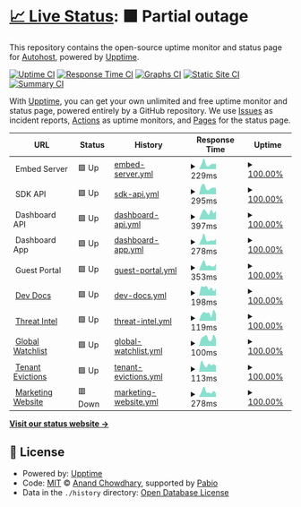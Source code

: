 # [📈 Live Status](https://AutohostAI.github.io/AutohostAI): <!--live status--> **🟧 Partial outage**

This repository contains the open-source uptime monitor and status page for [Autohost](https://www.autohost.ai), powered by [Upptime](https://github.com/upptime/upptime).

[![Uptime CI](https://github.com/AutohostAI/AutohostAI/workflows/Uptime%20CI/badge.svg)](https://github.com/AutohostAI/AutohostAI/actions?query=workflow%3A%22Uptime+CI%22)
[![Response Time CI](https://github.com/AutohostAI/AutohostAI/workflows/Response%20Time%20CI/badge.svg)](https://github.com/AutohostAI/AutohostAI/actions?query=workflow%3A%22Response+Time+CI%22)
[![Graphs CI](https://github.com/AutohostAI/AutohostAI/workflows/Graphs%20CI/badge.svg)](https://github.com/AutohostAI/AutohostAI/actions?query=workflow%3A%22Graphs+CI%22)
[![Static Site CI](https://github.com/AutohostAI/AutohostAI/workflows/Static%20Site%20CI/badge.svg)](https://github.com/AutohostAI/AutohostAI/actions?query=workflow%3A%22Static+Site+CI%22)
[![Summary CI](https://github.com/AutohostAI/AutohostAI/workflows/Summary%20CI/badge.svg)](https://github.com/AutohostAI/AutohostAI/actions?query=workflow%3A%22Summary+CI%22)

With [Upptime](https://upptime.js.org), you can get your own unlimited and free uptime monitor and status page, powered entirely by a GitHub repository. We use [Issues](https://github.com/AutohostAI/AutohostAI/issues) as incident reports, [Actions](https://github.com/AutohostAI/AutohostAI/actions) as uptime monitors, and [Pages](https://AutohostAI.github.io/AutohostAI) for the status page.

<!--start: status pages-->
<!-- This summary is generated by Upptime (https://github.com/upptime/upptime) -->
<!-- Do not edit this manually, your changes will be overwritten -->
<!-- prettier-ignore -->
| URL | Status | History | Response Time | Uptime |
| --- | ------ | ------- | ------------- | ------ |
| <img alt="" src="https://icons.duckduckgo.com/ip3/null.ico" height="13"> Embed Server | 🟩 Up | [embed-server.yml](https://github.com/AutohostAI/AutohostAI/commits/HEAD/history/embed-server.yml) | <details><summary><img alt="Response time graph" src="./graphs/embed-server/response-time-week.png" height="20"> 229ms</summary><br><a href="https://status.autohost.dev/history/embed-server"><img alt="Response time 309" src="https://img.shields.io/endpoint?url=https%3A%2F%2Fraw.githubusercontent.com%2FAutohostAI%2FAutohostAI%2FHEAD%2Fapi%2Fembed-server%2Fresponse-time.json"></a><br><a href="https://status.autohost.dev/history/embed-server"><img alt="24-hour response time 230" src="https://img.shields.io/endpoint?url=https%3A%2F%2Fraw.githubusercontent.com%2FAutohostAI%2FAutohostAI%2FHEAD%2Fapi%2Fembed-server%2Fresponse-time-day.json"></a><br><a href="https://status.autohost.dev/history/embed-server"><img alt="7-day response time 229" src="https://img.shields.io/endpoint?url=https%3A%2F%2Fraw.githubusercontent.com%2FAutohostAI%2FAutohostAI%2FHEAD%2Fapi%2Fembed-server%2Fresponse-time-week.json"></a><br><a href="https://status.autohost.dev/history/embed-server"><img alt="30-day response time 331" src="https://img.shields.io/endpoint?url=https%3A%2F%2Fraw.githubusercontent.com%2FAutohostAI%2FAutohostAI%2FHEAD%2Fapi%2Fembed-server%2Fresponse-time-month.json"></a><br><a href="https://status.autohost.dev/history/embed-server"><img alt="1-year response time 309" src="https://img.shields.io/endpoint?url=https%3A%2F%2Fraw.githubusercontent.com%2FAutohostAI%2FAutohostAI%2FHEAD%2Fapi%2Fembed-server%2Fresponse-time-year.json"></a></details> | <details><summary><a href="https://status.autohost.dev/history/embed-server">100.00%</a></summary><a href="https://status.autohost.dev/history/embed-server"><img alt="All-time uptime 100.00%" src="https://img.shields.io/endpoint?url=https%3A%2F%2Fraw.githubusercontent.com%2FAutohostAI%2FAutohostAI%2FHEAD%2Fapi%2Fembed-server%2Fuptime.json"></a><br><a href="https://status.autohost.dev/history/embed-server"><img alt="24-hour uptime 100.00%" src="https://img.shields.io/endpoint?url=https%3A%2F%2Fraw.githubusercontent.com%2FAutohostAI%2FAutohostAI%2FHEAD%2Fapi%2Fembed-server%2Fuptime-day.json"></a><br><a href="https://status.autohost.dev/history/embed-server"><img alt="7-day uptime 100.00%" src="https://img.shields.io/endpoint?url=https%3A%2F%2Fraw.githubusercontent.com%2FAutohostAI%2FAutohostAI%2FHEAD%2Fapi%2Fembed-server%2Fuptime-week.json"></a><br><a href="https://status.autohost.dev/history/embed-server"><img alt="30-day uptime 100.00%" src="https://img.shields.io/endpoint?url=https%3A%2F%2Fraw.githubusercontent.com%2FAutohostAI%2FAutohostAI%2FHEAD%2Fapi%2Fembed-server%2Fuptime-month.json"></a><br><a href="https://status.autohost.dev/history/embed-server"><img alt="1-year uptime 100.00%" src="https://img.shields.io/endpoint?url=https%3A%2F%2Fraw.githubusercontent.com%2FAutohostAI%2FAutohostAI%2FHEAD%2Fapi%2Fembed-server%2Fuptime-year.json"></a></details>
| <img alt="" src="https://icons.duckduckgo.com/ip3/null.ico" height="13"> SDK API | 🟩 Up | [sdk-api.yml](https://github.com/AutohostAI/AutohostAI/commits/HEAD/history/sdk-api.yml) | <details><summary><img alt="Response time graph" src="./graphs/sdk-api/response-time-week.png" height="20"> 295ms</summary><br><a href="https://status.autohost.dev/history/sdk-api"><img alt="Response time 334" src="https://img.shields.io/endpoint?url=https%3A%2F%2Fraw.githubusercontent.com%2FAutohostAI%2FAutohostAI%2FHEAD%2Fapi%2Fsdk-api%2Fresponse-time.json"></a><br><a href="https://status.autohost.dev/history/sdk-api"><img alt="24-hour response time 275" src="https://img.shields.io/endpoint?url=https%3A%2F%2Fraw.githubusercontent.com%2FAutohostAI%2FAutohostAI%2FHEAD%2Fapi%2Fsdk-api%2Fresponse-time-day.json"></a><br><a href="https://status.autohost.dev/history/sdk-api"><img alt="7-day response time 295" src="https://img.shields.io/endpoint?url=https%3A%2F%2Fraw.githubusercontent.com%2FAutohostAI%2FAutohostAI%2FHEAD%2Fapi%2Fsdk-api%2Fresponse-time-week.json"></a><br><a href="https://status.autohost.dev/history/sdk-api"><img alt="30-day response time 350" src="https://img.shields.io/endpoint?url=https%3A%2F%2Fraw.githubusercontent.com%2FAutohostAI%2FAutohostAI%2FHEAD%2Fapi%2Fsdk-api%2Fresponse-time-month.json"></a><br><a href="https://status.autohost.dev/history/sdk-api"><img alt="1-year response time 334" src="https://img.shields.io/endpoint?url=https%3A%2F%2Fraw.githubusercontent.com%2FAutohostAI%2FAutohostAI%2FHEAD%2Fapi%2Fsdk-api%2Fresponse-time-year.json"></a></details> | <details><summary><a href="https://status.autohost.dev/history/sdk-api">100.00%</a></summary><a href="https://status.autohost.dev/history/sdk-api"><img alt="All-time uptime 100.00%" src="https://img.shields.io/endpoint?url=https%3A%2F%2Fraw.githubusercontent.com%2FAutohostAI%2FAutohostAI%2FHEAD%2Fapi%2Fsdk-api%2Fuptime.json"></a><br><a href="https://status.autohost.dev/history/sdk-api"><img alt="24-hour uptime 100.00%" src="https://img.shields.io/endpoint?url=https%3A%2F%2Fraw.githubusercontent.com%2FAutohostAI%2FAutohostAI%2FHEAD%2Fapi%2Fsdk-api%2Fuptime-day.json"></a><br><a href="https://status.autohost.dev/history/sdk-api"><img alt="7-day uptime 100.00%" src="https://img.shields.io/endpoint?url=https%3A%2F%2Fraw.githubusercontent.com%2FAutohostAI%2FAutohostAI%2FHEAD%2Fapi%2Fsdk-api%2Fuptime-week.json"></a><br><a href="https://status.autohost.dev/history/sdk-api"><img alt="30-day uptime 100.00%" src="https://img.shields.io/endpoint?url=https%3A%2F%2Fraw.githubusercontent.com%2FAutohostAI%2FAutohostAI%2FHEAD%2Fapi%2Fsdk-api%2Fuptime-month.json"></a><br><a href="https://status.autohost.dev/history/sdk-api"><img alt="1-year uptime 100.00%" src="https://img.shields.io/endpoint?url=https%3A%2F%2Fraw.githubusercontent.com%2FAutohostAI%2FAutohostAI%2FHEAD%2Fapi%2Fsdk-api%2Fuptime-year.json"></a></details>
| <img alt="" src="https://icons.duckduckgo.com/ip3/null.ico" height="13"> Dashboard API | 🟩 Up | [dashboard-api.yml](https://github.com/AutohostAI/AutohostAI/commits/HEAD/history/dashboard-api.yml) | <details><summary><img alt="Response time graph" src="./graphs/dashboard-api/response-time-week.png" height="20"> 397ms</summary><br><a href="https://status.autohost.dev/history/dashboard-api"><img alt="Response time 478" src="https://img.shields.io/endpoint?url=https%3A%2F%2Fraw.githubusercontent.com%2FAutohostAI%2FAutohostAI%2FHEAD%2Fapi%2Fdashboard-api%2Fresponse-time.json"></a><br><a href="https://status.autohost.dev/history/dashboard-api"><img alt="24-hour response time 458" src="https://img.shields.io/endpoint?url=https%3A%2F%2Fraw.githubusercontent.com%2FAutohostAI%2FAutohostAI%2FHEAD%2Fapi%2Fdashboard-api%2Fresponse-time-day.json"></a><br><a href="https://status.autohost.dev/history/dashboard-api"><img alt="7-day response time 397" src="https://img.shields.io/endpoint?url=https%3A%2F%2Fraw.githubusercontent.com%2FAutohostAI%2FAutohostAI%2FHEAD%2Fapi%2Fdashboard-api%2Fresponse-time-week.json"></a><br><a href="https://status.autohost.dev/history/dashboard-api"><img alt="30-day response time 461" src="https://img.shields.io/endpoint?url=https%3A%2F%2Fraw.githubusercontent.com%2FAutohostAI%2FAutohostAI%2FHEAD%2Fapi%2Fdashboard-api%2Fresponse-time-month.json"></a><br><a href="https://status.autohost.dev/history/dashboard-api"><img alt="1-year response time 478" src="https://img.shields.io/endpoint?url=https%3A%2F%2Fraw.githubusercontent.com%2FAutohostAI%2FAutohostAI%2FHEAD%2Fapi%2Fdashboard-api%2Fresponse-time-year.json"></a></details> | <details><summary><a href="https://status.autohost.dev/history/dashboard-api">100.00%</a></summary><a href="https://status.autohost.dev/history/dashboard-api"><img alt="All-time uptime 100.00%" src="https://img.shields.io/endpoint?url=https%3A%2F%2Fraw.githubusercontent.com%2FAutohostAI%2FAutohostAI%2FHEAD%2Fapi%2Fdashboard-api%2Fuptime.json"></a><br><a href="https://status.autohost.dev/history/dashboard-api"><img alt="24-hour uptime 100.00%" src="https://img.shields.io/endpoint?url=https%3A%2F%2Fraw.githubusercontent.com%2FAutohostAI%2FAutohostAI%2FHEAD%2Fapi%2Fdashboard-api%2Fuptime-day.json"></a><br><a href="https://status.autohost.dev/history/dashboard-api"><img alt="7-day uptime 100.00%" src="https://img.shields.io/endpoint?url=https%3A%2F%2Fraw.githubusercontent.com%2FAutohostAI%2FAutohostAI%2FHEAD%2Fapi%2Fdashboard-api%2Fuptime-week.json"></a><br><a href="https://status.autohost.dev/history/dashboard-api"><img alt="30-day uptime 100.00%" src="https://img.shields.io/endpoint?url=https%3A%2F%2Fraw.githubusercontent.com%2FAutohostAI%2FAutohostAI%2FHEAD%2Fapi%2Fdashboard-api%2Fuptime-month.json"></a><br><a href="https://status.autohost.dev/history/dashboard-api"><img alt="1-year uptime 100.00%" src="https://img.shields.io/endpoint?url=https%3A%2F%2Fraw.githubusercontent.com%2FAutohostAI%2FAutohostAI%2FHEAD%2Fapi%2Fdashboard-api%2Fuptime-year.json"></a></details>
| <img alt="" src="https://icons.duckduckgo.com/ip3/null.ico" height="13"> Dashboard App | 🟩 Up | [dashboard-app.yml](https://github.com/AutohostAI/AutohostAI/commits/HEAD/history/dashboard-app.yml) | <details><summary><img alt="Response time graph" src="./graphs/dashboard-app/response-time-week.png" height="20"> 278ms</summary><br><a href="https://status.autohost.dev/history/dashboard-app"><img alt="Response time 391" src="https://img.shields.io/endpoint?url=https%3A%2F%2Fraw.githubusercontent.com%2FAutohostAI%2FAutohostAI%2FHEAD%2Fapi%2Fdashboard-app%2Fresponse-time.json"></a><br><a href="https://status.autohost.dev/history/dashboard-app"><img alt="24-hour response time 293" src="https://img.shields.io/endpoint?url=https%3A%2F%2Fraw.githubusercontent.com%2FAutohostAI%2FAutohostAI%2FHEAD%2Fapi%2Fdashboard-app%2Fresponse-time-day.json"></a><br><a href="https://status.autohost.dev/history/dashboard-app"><img alt="7-day response time 278" src="https://img.shields.io/endpoint?url=https%3A%2F%2Fraw.githubusercontent.com%2FAutohostAI%2FAutohostAI%2FHEAD%2Fapi%2Fdashboard-app%2Fresponse-time-week.json"></a><br><a href="https://status.autohost.dev/history/dashboard-app"><img alt="30-day response time 410" src="https://img.shields.io/endpoint?url=https%3A%2F%2Fraw.githubusercontent.com%2FAutohostAI%2FAutohostAI%2FHEAD%2Fapi%2Fdashboard-app%2Fresponse-time-month.json"></a><br><a href="https://status.autohost.dev/history/dashboard-app"><img alt="1-year response time 391" src="https://img.shields.io/endpoint?url=https%3A%2F%2Fraw.githubusercontent.com%2FAutohostAI%2FAutohostAI%2FHEAD%2Fapi%2Fdashboard-app%2Fresponse-time-year.json"></a></details> | <details><summary><a href="https://status.autohost.dev/history/dashboard-app">100.00%</a></summary><a href="https://status.autohost.dev/history/dashboard-app"><img alt="All-time uptime 100.00%" src="https://img.shields.io/endpoint?url=https%3A%2F%2Fraw.githubusercontent.com%2FAutohostAI%2FAutohostAI%2FHEAD%2Fapi%2Fdashboard-app%2Fuptime.json"></a><br><a href="https://status.autohost.dev/history/dashboard-app"><img alt="24-hour uptime 100.00%" src="https://img.shields.io/endpoint?url=https%3A%2F%2Fraw.githubusercontent.com%2FAutohostAI%2FAutohostAI%2FHEAD%2Fapi%2Fdashboard-app%2Fuptime-day.json"></a><br><a href="https://status.autohost.dev/history/dashboard-app"><img alt="7-day uptime 100.00%" src="https://img.shields.io/endpoint?url=https%3A%2F%2Fraw.githubusercontent.com%2FAutohostAI%2FAutohostAI%2FHEAD%2Fapi%2Fdashboard-app%2Fuptime-week.json"></a><br><a href="https://status.autohost.dev/history/dashboard-app"><img alt="30-day uptime 100.00%" src="https://img.shields.io/endpoint?url=https%3A%2F%2Fraw.githubusercontent.com%2FAutohostAI%2FAutohostAI%2FHEAD%2Fapi%2Fdashboard-app%2Fuptime-month.json"></a><br><a href="https://status.autohost.dev/history/dashboard-app"><img alt="1-year uptime 100.00%" src="https://img.shields.io/endpoint?url=https%3A%2F%2Fraw.githubusercontent.com%2FAutohostAI%2FAutohostAI%2FHEAD%2Fapi%2Fdashboard-app%2Fuptime-year.json"></a></details>
| <img alt="" src="https://icons.duckduckgo.com/ip3/null.ico" height="13"> Guest Portal | 🟩 Up | [guest-portal.yml](https://github.com/AutohostAI/AutohostAI/commits/HEAD/history/guest-portal.yml) | <details><summary><img alt="Response time graph" src="./graphs/guest-portal/response-time-week.png" height="20"> 353ms</summary><br><a href="https://status.autohost.dev/history/guest-portal"><img alt="Response time 415" src="https://img.shields.io/endpoint?url=https%3A%2F%2Fraw.githubusercontent.com%2FAutohostAI%2FAutohostAI%2FHEAD%2Fapi%2Fguest-portal%2Fresponse-time.json"></a><br><a href="https://status.autohost.dev/history/guest-portal"><img alt="24-hour response time 409" src="https://img.shields.io/endpoint?url=https%3A%2F%2Fraw.githubusercontent.com%2FAutohostAI%2FAutohostAI%2FHEAD%2Fapi%2Fguest-portal%2Fresponse-time-day.json"></a><br><a href="https://status.autohost.dev/history/guest-portal"><img alt="7-day response time 353" src="https://img.shields.io/endpoint?url=https%3A%2F%2Fraw.githubusercontent.com%2FAutohostAI%2FAutohostAI%2FHEAD%2Fapi%2Fguest-portal%2Fresponse-time-week.json"></a><br><a href="https://status.autohost.dev/history/guest-portal"><img alt="30-day response time 433" src="https://img.shields.io/endpoint?url=https%3A%2F%2Fraw.githubusercontent.com%2FAutohostAI%2FAutohostAI%2FHEAD%2Fapi%2Fguest-portal%2Fresponse-time-month.json"></a><br><a href="https://status.autohost.dev/history/guest-portal"><img alt="1-year response time 415" src="https://img.shields.io/endpoint?url=https%3A%2F%2Fraw.githubusercontent.com%2FAutohostAI%2FAutohostAI%2FHEAD%2Fapi%2Fguest-portal%2Fresponse-time-year.json"></a></details> | <details><summary><a href="https://status.autohost.dev/history/guest-portal">100.00%</a></summary><a href="https://status.autohost.dev/history/guest-portal"><img alt="All-time uptime 100.00%" src="https://img.shields.io/endpoint?url=https%3A%2F%2Fraw.githubusercontent.com%2FAutohostAI%2FAutohostAI%2FHEAD%2Fapi%2Fguest-portal%2Fuptime.json"></a><br><a href="https://status.autohost.dev/history/guest-portal"><img alt="24-hour uptime 100.00%" src="https://img.shields.io/endpoint?url=https%3A%2F%2Fraw.githubusercontent.com%2FAutohostAI%2FAutohostAI%2FHEAD%2Fapi%2Fguest-portal%2Fuptime-day.json"></a><br><a href="https://status.autohost.dev/history/guest-portal"><img alt="7-day uptime 100.00%" src="https://img.shields.io/endpoint?url=https%3A%2F%2Fraw.githubusercontent.com%2FAutohostAI%2FAutohostAI%2FHEAD%2Fapi%2Fguest-portal%2Fuptime-week.json"></a><br><a href="https://status.autohost.dev/history/guest-portal"><img alt="30-day uptime 100.00%" src="https://img.shields.io/endpoint?url=https%3A%2F%2Fraw.githubusercontent.com%2FAutohostAI%2FAutohostAI%2FHEAD%2Fapi%2Fguest-portal%2Fuptime-month.json"></a><br><a href="https://status.autohost.dev/history/guest-portal"><img alt="1-year uptime 100.00%" src="https://img.shields.io/endpoint?url=https%3A%2F%2Fraw.githubusercontent.com%2FAutohostAI%2FAutohostAI%2FHEAD%2Fapi%2Fguest-portal%2Fuptime-year.json"></a></details>
| <img alt="" src="https://icons.duckduckgo.com/ip3/docs.autohost.ai.ico" height="13"> [Dev Docs](https://docs.autohost.ai) | 🟩 Up | [dev-docs.yml](https://github.com/AutohostAI/AutohostAI/commits/HEAD/history/dev-docs.yml) | <details><summary><img alt="Response time graph" src="./graphs/dev-docs/response-time-week.png" height="20"> 198ms</summary><br><a href="https://status.autohost.dev/history/dev-docs"><img alt="Response time 345" src="https://img.shields.io/endpoint?url=https%3A%2F%2Fraw.githubusercontent.com%2FAutohostAI%2FAutohostAI%2FHEAD%2Fapi%2Fdev-docs%2Fresponse-time.json"></a><br><a href="https://status.autohost.dev/history/dev-docs"><img alt="24-hour response time 187" src="https://img.shields.io/endpoint?url=https%3A%2F%2Fraw.githubusercontent.com%2FAutohostAI%2FAutohostAI%2FHEAD%2Fapi%2Fdev-docs%2Fresponse-time-day.json"></a><br><a href="https://status.autohost.dev/history/dev-docs"><img alt="7-day response time 198" src="https://img.shields.io/endpoint?url=https%3A%2F%2Fraw.githubusercontent.com%2FAutohostAI%2FAutohostAI%2FHEAD%2Fapi%2Fdev-docs%2Fresponse-time-week.json"></a><br><a href="https://status.autohost.dev/history/dev-docs"><img alt="30-day response time 345" src="https://img.shields.io/endpoint?url=https%3A%2F%2Fraw.githubusercontent.com%2FAutohostAI%2FAutohostAI%2FHEAD%2Fapi%2Fdev-docs%2Fresponse-time-month.json"></a><br><a href="https://status.autohost.dev/history/dev-docs"><img alt="1-year response time 345" src="https://img.shields.io/endpoint?url=https%3A%2F%2Fraw.githubusercontent.com%2FAutohostAI%2FAutohostAI%2FHEAD%2Fapi%2Fdev-docs%2Fresponse-time-year.json"></a></details> | <details><summary><a href="https://status.autohost.dev/history/dev-docs">100.00%</a></summary><a href="https://status.autohost.dev/history/dev-docs"><img alt="All-time uptime 100.00%" src="https://img.shields.io/endpoint?url=https%3A%2F%2Fraw.githubusercontent.com%2FAutohostAI%2FAutohostAI%2FHEAD%2Fapi%2Fdev-docs%2Fuptime.json"></a><br><a href="https://status.autohost.dev/history/dev-docs"><img alt="24-hour uptime 100.00%" src="https://img.shields.io/endpoint?url=https%3A%2F%2Fraw.githubusercontent.com%2FAutohostAI%2FAutohostAI%2FHEAD%2Fapi%2Fdev-docs%2Fuptime-day.json"></a><br><a href="https://status.autohost.dev/history/dev-docs"><img alt="7-day uptime 100.00%" src="https://img.shields.io/endpoint?url=https%3A%2F%2Fraw.githubusercontent.com%2FAutohostAI%2FAutohostAI%2FHEAD%2Fapi%2Fdev-docs%2Fuptime-week.json"></a><br><a href="https://status.autohost.dev/history/dev-docs"><img alt="30-day uptime 100.00%" src="https://img.shields.io/endpoint?url=https%3A%2F%2Fraw.githubusercontent.com%2FAutohostAI%2FAutohostAI%2FHEAD%2Fapi%2Fdev-docs%2Fuptime-month.json"></a><br><a href="https://status.autohost.dev/history/dev-docs"><img alt="1-year uptime 100.00%" src="https://img.shields.io/endpoint?url=https%3A%2F%2Fraw.githubusercontent.com%2FAutohostAI%2FAutohostAI%2FHEAD%2Fapi%2Fdev-docs%2Fuptime-year.json"></a></details>
| <img alt="" src="https://icons.duckduckgo.com/ip3/www.openreputationapi.com.ico" height="13"> [Threat Intel](https://www.openreputationapi.com) | 🟩 Up | [threat-intel.yml](https://github.com/AutohostAI/AutohostAI/commits/HEAD/history/threat-intel.yml) | <details><summary><img alt="Response time graph" src="./graphs/threat-intel/response-time-week.png" height="20"> 119ms</summary><br><a href="https://status.autohost.dev/history/threat-intel"><img alt="Response time 119" src="https://img.shields.io/endpoint?url=https%3A%2F%2Fraw.githubusercontent.com%2FAutohostAI%2FAutohostAI%2FHEAD%2Fapi%2Fthreat-intel%2Fresponse-time.json"></a><br><a href="https://status.autohost.dev/history/threat-intel"><img alt="24-hour response time 107" src="https://img.shields.io/endpoint?url=https%3A%2F%2Fraw.githubusercontent.com%2FAutohostAI%2FAutohostAI%2FHEAD%2Fapi%2Fthreat-intel%2Fresponse-time-day.json"></a><br><a href="https://status.autohost.dev/history/threat-intel"><img alt="7-day response time 119" src="https://img.shields.io/endpoint?url=https%3A%2F%2Fraw.githubusercontent.com%2FAutohostAI%2FAutohostAI%2FHEAD%2Fapi%2Fthreat-intel%2Fresponse-time-week.json"></a><br><a href="https://status.autohost.dev/history/threat-intel"><img alt="30-day response time 120" src="https://img.shields.io/endpoint?url=https%3A%2F%2Fraw.githubusercontent.com%2FAutohostAI%2FAutohostAI%2FHEAD%2Fapi%2Fthreat-intel%2Fresponse-time-month.json"></a><br><a href="https://status.autohost.dev/history/threat-intel"><img alt="1-year response time 119" src="https://img.shields.io/endpoint?url=https%3A%2F%2Fraw.githubusercontent.com%2FAutohostAI%2FAutohostAI%2FHEAD%2Fapi%2Fthreat-intel%2Fresponse-time-year.json"></a></details> | <details><summary><a href="https://status.autohost.dev/history/threat-intel">100.00%</a></summary><a href="https://status.autohost.dev/history/threat-intel"><img alt="All-time uptime 100.00%" src="https://img.shields.io/endpoint?url=https%3A%2F%2Fraw.githubusercontent.com%2FAutohostAI%2FAutohostAI%2FHEAD%2Fapi%2Fthreat-intel%2Fuptime.json"></a><br><a href="https://status.autohost.dev/history/threat-intel"><img alt="24-hour uptime 100.00%" src="https://img.shields.io/endpoint?url=https%3A%2F%2Fraw.githubusercontent.com%2FAutohostAI%2FAutohostAI%2FHEAD%2Fapi%2Fthreat-intel%2Fuptime-day.json"></a><br><a href="https://status.autohost.dev/history/threat-intel"><img alt="7-day uptime 100.00%" src="https://img.shields.io/endpoint?url=https%3A%2F%2Fraw.githubusercontent.com%2FAutohostAI%2FAutohostAI%2FHEAD%2Fapi%2Fthreat-intel%2Fuptime-week.json"></a><br><a href="https://status.autohost.dev/history/threat-intel"><img alt="30-day uptime 100.00%" src="https://img.shields.io/endpoint?url=https%3A%2F%2Fraw.githubusercontent.com%2FAutohostAI%2FAutohostAI%2FHEAD%2Fapi%2Fthreat-intel%2Fuptime-month.json"></a><br><a href="https://status.autohost.dev/history/threat-intel"><img alt="1-year uptime 100.00%" src="https://img.shields.io/endpoint?url=https%3A%2F%2Fraw.githubusercontent.com%2FAutohostAI%2FAutohostAI%2FHEAD%2Fapi%2Fthreat-intel%2Fuptime-year.json"></a></details>
| <img alt="" src="https://icons.duckduckgo.com/ip3/www.sanctionswatchlist.com.ico" height="13"> [Global Watchlist](https://www.sanctionswatchlist.com) | 🟩 Up | [global-watchlist.yml](https://github.com/AutohostAI/AutohostAI/commits/HEAD/history/global-watchlist.yml) | <details><summary><img alt="Response time graph" src="./graphs/global-watchlist/response-time-week.png" height="20"> 100ms</summary><br><a href="https://status.autohost.dev/history/global-watchlist"><img alt="Response time 115" src="https://img.shields.io/endpoint?url=https%3A%2F%2Fraw.githubusercontent.com%2FAutohostAI%2FAutohostAI%2FHEAD%2Fapi%2Fglobal-watchlist%2Fresponse-time.json"></a><br><a href="https://status.autohost.dev/history/global-watchlist"><img alt="24-hour response time 86" src="https://img.shields.io/endpoint?url=https%3A%2F%2Fraw.githubusercontent.com%2FAutohostAI%2FAutohostAI%2FHEAD%2Fapi%2Fglobal-watchlist%2Fresponse-time-day.json"></a><br><a href="https://status.autohost.dev/history/global-watchlist"><img alt="7-day response time 100" src="https://img.shields.io/endpoint?url=https%3A%2F%2Fraw.githubusercontent.com%2FAutohostAI%2FAutohostAI%2FHEAD%2Fapi%2Fglobal-watchlist%2Fresponse-time-week.json"></a><br><a href="https://status.autohost.dev/history/global-watchlist"><img alt="30-day response time 104" src="https://img.shields.io/endpoint?url=https%3A%2F%2Fraw.githubusercontent.com%2FAutohostAI%2FAutohostAI%2FHEAD%2Fapi%2Fglobal-watchlist%2Fresponse-time-month.json"></a><br><a href="https://status.autohost.dev/history/global-watchlist"><img alt="1-year response time 115" src="https://img.shields.io/endpoint?url=https%3A%2F%2Fraw.githubusercontent.com%2FAutohostAI%2FAutohostAI%2FHEAD%2Fapi%2Fglobal-watchlist%2Fresponse-time-year.json"></a></details> | <details><summary><a href="https://status.autohost.dev/history/global-watchlist">100.00%</a></summary><a href="https://status.autohost.dev/history/global-watchlist"><img alt="All-time uptime 100.00%" src="https://img.shields.io/endpoint?url=https%3A%2F%2Fraw.githubusercontent.com%2FAutohostAI%2FAutohostAI%2FHEAD%2Fapi%2Fglobal-watchlist%2Fuptime.json"></a><br><a href="https://status.autohost.dev/history/global-watchlist"><img alt="24-hour uptime 100.00%" src="https://img.shields.io/endpoint?url=https%3A%2F%2Fraw.githubusercontent.com%2FAutohostAI%2FAutohostAI%2FHEAD%2Fapi%2Fglobal-watchlist%2Fuptime-day.json"></a><br><a href="https://status.autohost.dev/history/global-watchlist"><img alt="7-day uptime 100.00%" src="https://img.shields.io/endpoint?url=https%3A%2F%2Fraw.githubusercontent.com%2FAutohostAI%2FAutohostAI%2FHEAD%2Fapi%2Fglobal-watchlist%2Fuptime-week.json"></a><br><a href="https://status.autohost.dev/history/global-watchlist"><img alt="30-day uptime 100.00%" src="https://img.shields.io/endpoint?url=https%3A%2F%2Fraw.githubusercontent.com%2FAutohostAI%2FAutohostAI%2FHEAD%2Fapi%2Fglobal-watchlist%2Fuptime-month.json"></a><br><a href="https://status.autohost.dev/history/global-watchlist"><img alt="1-year uptime 100.00%" src="https://img.shields.io/endpoint?url=https%3A%2F%2Fraw.githubusercontent.com%2FAutohostAI%2FAutohostAI%2FHEAD%2Fapi%2Fglobal-watchlist%2Fuptime-year.json"></a></details>
| <img alt="" src="https://icons.duckduckgo.com/ip3/www.opentenantevictions.com.ico" height="13"> [Tenant Evictions](https://www.opentenantevictions.com) | 🟩 Up | [tenant-evictions.yml](https://github.com/AutohostAI/AutohostAI/commits/HEAD/history/tenant-evictions.yml) | <details><summary><img alt="Response time graph" src="./graphs/tenant-evictions/response-time-week.png" height="20"> 113ms</summary><br><a href="https://status.autohost.dev/history/tenant-evictions"><img alt="Response time 129" src="https://img.shields.io/endpoint?url=https%3A%2F%2Fraw.githubusercontent.com%2FAutohostAI%2FAutohostAI%2FHEAD%2Fapi%2Ftenant-evictions%2Fresponse-time.json"></a><br><a href="https://status.autohost.dev/history/tenant-evictions"><img alt="24-hour response time 98" src="https://img.shields.io/endpoint?url=https%3A%2F%2Fraw.githubusercontent.com%2FAutohostAI%2FAutohostAI%2FHEAD%2Fapi%2Ftenant-evictions%2Fresponse-time-day.json"></a><br><a href="https://status.autohost.dev/history/tenant-evictions"><img alt="7-day response time 113" src="https://img.shields.io/endpoint?url=https%3A%2F%2Fraw.githubusercontent.com%2FAutohostAI%2FAutohostAI%2FHEAD%2Fapi%2Ftenant-evictions%2Fresponse-time-week.json"></a><br><a href="https://status.autohost.dev/history/tenant-evictions"><img alt="30-day response time 125" src="https://img.shields.io/endpoint?url=https%3A%2F%2Fraw.githubusercontent.com%2FAutohostAI%2FAutohostAI%2FHEAD%2Fapi%2Ftenant-evictions%2Fresponse-time-month.json"></a><br><a href="https://status.autohost.dev/history/tenant-evictions"><img alt="1-year response time 129" src="https://img.shields.io/endpoint?url=https%3A%2F%2Fraw.githubusercontent.com%2FAutohostAI%2FAutohostAI%2FHEAD%2Fapi%2Ftenant-evictions%2Fresponse-time-year.json"></a></details> | <details><summary><a href="https://status.autohost.dev/history/tenant-evictions">100.00%</a></summary><a href="https://status.autohost.dev/history/tenant-evictions"><img alt="All-time uptime 100.00%" src="https://img.shields.io/endpoint?url=https%3A%2F%2Fraw.githubusercontent.com%2FAutohostAI%2FAutohostAI%2FHEAD%2Fapi%2Ftenant-evictions%2Fuptime.json"></a><br><a href="https://status.autohost.dev/history/tenant-evictions"><img alt="24-hour uptime 100.00%" src="https://img.shields.io/endpoint?url=https%3A%2F%2Fraw.githubusercontent.com%2FAutohostAI%2FAutohostAI%2FHEAD%2Fapi%2Ftenant-evictions%2Fuptime-day.json"></a><br><a href="https://status.autohost.dev/history/tenant-evictions"><img alt="7-day uptime 100.00%" src="https://img.shields.io/endpoint?url=https%3A%2F%2Fraw.githubusercontent.com%2FAutohostAI%2FAutohostAI%2FHEAD%2Fapi%2Ftenant-evictions%2Fuptime-week.json"></a><br><a href="https://status.autohost.dev/history/tenant-evictions"><img alt="30-day uptime 100.00%" src="https://img.shields.io/endpoint?url=https%3A%2F%2Fraw.githubusercontent.com%2FAutohostAI%2FAutohostAI%2FHEAD%2Fapi%2Ftenant-evictions%2Fuptime-month.json"></a><br><a href="https://status.autohost.dev/history/tenant-evictions"><img alt="1-year uptime 100.00%" src="https://img.shields.io/endpoint?url=https%3A%2F%2Fraw.githubusercontent.com%2FAutohostAI%2FAutohostAI%2FHEAD%2Fapi%2Ftenant-evictions%2Fuptime-year.json"></a></details>
| <img alt="" src="https://icons.duckduckgo.com/ip3/www.autohost.ai.ico" height="13"> [Marketing Website](https://www.autohost.ai) | 🟥 Down | [marketing-website.yml](https://github.com/AutohostAI/AutohostAI/commits/HEAD/history/marketing-website.yml) | <details><summary><img alt="Response time graph" src="./graphs/marketing-website/response-time-week.png" height="20"> 278ms</summary><br><a href="https://status.autohost.dev/history/marketing-website"><img alt="Response time 321" src="https://img.shields.io/endpoint?url=https%3A%2F%2Fraw.githubusercontent.com%2FAutohostAI%2FAutohostAI%2FHEAD%2Fapi%2Fmarketing-website%2Fresponse-time.json"></a><br><a href="https://status.autohost.dev/history/marketing-website"><img alt="24-hour response time 186" src="https://img.shields.io/endpoint?url=https%3A%2F%2Fraw.githubusercontent.com%2FAutohostAI%2FAutohostAI%2FHEAD%2Fapi%2Fmarketing-website%2Fresponse-time-day.json"></a><br><a href="https://status.autohost.dev/history/marketing-website"><img alt="7-day response time 278" src="https://img.shields.io/endpoint?url=https%3A%2F%2Fraw.githubusercontent.com%2FAutohostAI%2FAutohostAI%2FHEAD%2Fapi%2Fmarketing-website%2Fresponse-time-week.json"></a><br><a href="https://status.autohost.dev/history/marketing-website"><img alt="30-day response time 343" src="https://img.shields.io/endpoint?url=https%3A%2F%2Fraw.githubusercontent.com%2FAutohostAI%2FAutohostAI%2FHEAD%2Fapi%2Fmarketing-website%2Fresponse-time-month.json"></a><br><a href="https://status.autohost.dev/history/marketing-website"><img alt="1-year response time 321" src="https://img.shields.io/endpoint?url=https%3A%2F%2Fraw.githubusercontent.com%2FAutohostAI%2FAutohostAI%2FHEAD%2Fapi%2Fmarketing-website%2Fresponse-time-year.json"></a></details> | <details><summary><a href="https://status.autohost.dev/history/marketing-website">100.00%</a></summary><a href="https://status.autohost.dev/history/marketing-website"><img alt="All-time uptime 100.00%" src="https://img.shields.io/endpoint?url=https%3A%2F%2Fraw.githubusercontent.com%2FAutohostAI%2FAutohostAI%2FHEAD%2Fapi%2Fmarketing-website%2Fuptime.json"></a><br><a href="https://status.autohost.dev/history/marketing-website"><img alt="24-hour uptime 99.99%" src="https://img.shields.io/endpoint?url=https%3A%2F%2Fraw.githubusercontent.com%2FAutohostAI%2FAutohostAI%2FHEAD%2Fapi%2Fmarketing-website%2Fuptime-day.json"></a><br><a href="https://status.autohost.dev/history/marketing-website"><img alt="7-day uptime 100.00%" src="https://img.shields.io/endpoint?url=https%3A%2F%2Fraw.githubusercontent.com%2FAutohostAI%2FAutohostAI%2FHEAD%2Fapi%2Fmarketing-website%2Fuptime-week.json"></a><br><a href="https://status.autohost.dev/history/marketing-website"><img alt="30-day uptime 100.00%" src="https://img.shields.io/endpoint?url=https%3A%2F%2Fraw.githubusercontent.com%2FAutohostAI%2FAutohostAI%2FHEAD%2Fapi%2Fmarketing-website%2Fuptime-month.json"></a><br><a href="https://status.autohost.dev/history/marketing-website"><img alt="1-year uptime 100.00%" src="https://img.shields.io/endpoint?url=https%3A%2F%2Fraw.githubusercontent.com%2FAutohostAI%2FAutohostAI%2FHEAD%2Fapi%2Fmarketing-website%2Fuptime-year.json"></a></details>

<!--end: status pages-->

[**Visit our status website →**](https://AutohostAI.github.io/AutohostAI)

## 📄 License

- Powered by: [Upptime](https://github.com/upptime/upptime)
- Code: [MIT](./LICENSE) © [Anand Chowdhary](https://anandchowdhary.com), supported by [Pabio](https://pabio.com)
- Data in the `./history` directory: [Open Database License](https://opendatacommons.org/licenses/odbl/1-0/)
